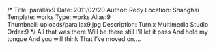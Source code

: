 /*
Title: parallax9
Date: 2011/02/20
Author: Redy
Location: Shanghai
Template: works
Type: works
Alias:9  
Thumbnail: uploads/parallax9.jpg
Description: Turnix Multimedia Studio
Order:9
*/
All that was there
Will be there still
I'll let it pass
And hold my tongue
And you will think
That I've moved on....